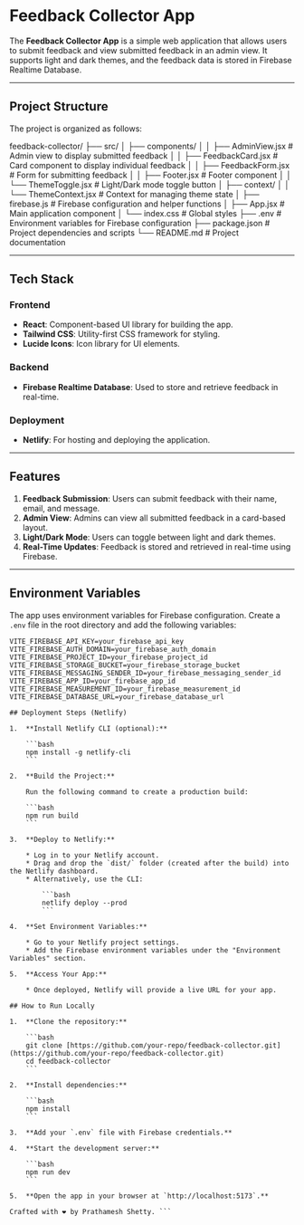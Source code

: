 # Feedback Collector App

The **Feedback Collector App** is a simple web application that allows users to submit feedback and view submitted feedback in an admin view. It supports light and dark themes, and the feedback data is stored in Firebase Realtime Database.

---

## Project Structure

The project is organized as follows:

feedback-collector/
├── src/
│   ├── components/
│   │   ├── AdminView.jsx        # Admin view to display submitted feedback
│   │   ├── FeedbackCard.jsx     # Card component to display individual feedback
│   │   ├── FeedbackForm.jsx     # Form for submitting feedback
│   │   ├── Footer.jsx           # Footer component
│   │   └── ThemeToggle.jsx      # Light/Dark mode toggle button
│   ├── context/
│   │   └── ThemeContext.jsx     # Context for managing theme state
│   ├── firebase.js              # Firebase configuration and helper functions
│   ├── App.jsx                  # Main application component
│   └── index.css                # Global styles
├── .env                         # Environment variables for Firebase configuration
├── package.json                 # Project dependencies and scripts
└── README.md                    # Project documentation


---

## Tech Stack

### Frontend
- **React**: Component-based UI library for building the app.
- **Tailwind CSS**: Utility-first CSS framework for styling.
- **Lucide Icons**: Icon library for UI elements.

### Backend
- **Firebase Realtime Database**: Used to store and retrieve feedback in real-time.

### Deployment
- **Netlify**: For hosting and deploying the application.

---

## Features

1. **Feedback Submission**: Users can submit feedback with their name, email, and message.
2. **Admin View**: Admins can view all submitted feedback in a card-based layout.
3. **Light/Dark Mode**: Users can toggle between light and dark themes.
4. **Real-Time Updates**: Feedback is stored and retrieved in real-time using Firebase.

---

## Environment Variables

The app uses environment variables for Firebase configuration. Create a `.env` file in the root directory and add the following variables:

```env
VITE_FIREBASE_API_KEY=your_firebase_api_key
VITE_FIREBASE_AUTH_DOMAIN=your_firebase_auth_domain
VITE_FIREBASE_PROJECT_ID=your_firebase_project_id
VITE_FIREBASE_STORAGE_BUCKET=your_firebase_storage_bucket
VITE_FIREBASE_MESSAGING_SENDER_ID=your_firebase_messaging_sender_id
VITE_FIREBASE_APP_ID=your_firebase_app_id
VITE_FIREBASE_MEASUREMENT_ID=your_firebase_measurement_id
VITE_FIREBASE_DATABASE_URL=your_firebase_database_url

## Deployment Steps (Netlify)

1.  **Install Netlify CLI (optional):**

    ```bash
    npm install -g netlify-cli
    ```

2.  **Build the Project:**

    Run the following command to create a production build:

    ```bash
    npm run build
    ```

3.  **Deploy to Netlify:**

    * Log in to your Netlify account.
    * Drag and drop the `dist/` folder (created after the build) into the Netlify dashboard.
    * Alternatively, use the CLI:

        ```bash
        netlify deploy --prod
        ```

4.  **Set Environment Variables:**

    * Go to your Netlify project settings.
    * Add the Firebase environment variables under the "Environment Variables" section.

5.  **Access Your App:**

    * Once deployed, Netlify will provide a live URL for your app.

## How to Run Locally

1.  **Clone the repository:**

    ```bash
    git clone [https://github.com/your-repo/feedback-collector.git](https://github.com/your-repo/feedback-collector.git)
    cd feedback-collector
    ```

2.  **Install dependencies:**

    ```bash
    npm install
    ```

3.  **Add your `.env` file with Firebase credentials.**

4.  **Start the development server:**

    ```bash
    npm run dev
    ```

5.  **Open the app in your browser at `http://localhost:5173`.**

Crafted with ❤️ by Prathamesh Shetty. ```
